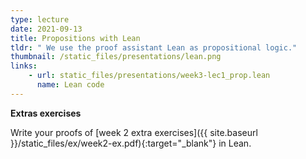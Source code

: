 ```yaml
---
type: lecture
date: 2021-09-13
title: Propositions with Lean
tldr: " We use the proof assistant Lean as propositional logic."
thumbnail: /static_files/presentations/lean.png 
links: 
    - url: static_files/presentations/week3-lec1_prop.lean
      name: Lean code
---
```

**Extras exercises** 

Write your proofs of [week 2 extra exercises]({{ site.baseurl }}/static_files/ex/week2-ex.pdf){:target="_blank"} in Lean. 
